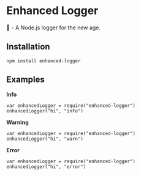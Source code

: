 # Enhanced Logger
📝 - A Node.js logger for the new age.

## Installation
```
npm install enhanced-logger
```

## Examples
__Info__
```
var enhancedLogger = require("enhanced-logger")
enhancedLogger("hi", "info")
```

__Warning__
```
var enhancedLogger = require("enhanced-logger")
enhancedLogger("hi", "warn")
```

__Error__
```
var enhancedLogger = require("enhanced-logger")
enhancedLogger("hi", "error")
```

